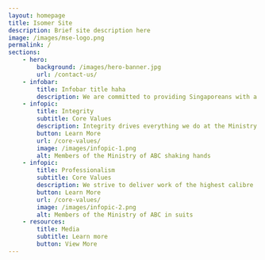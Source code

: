 ```yaml
---
layout: homepage
title: Isomer Site
description: Brief site description here
image: /images/mse-logo.png
permalink: /
sections:
    - hero:
        background: /images/hero-banner.jpg 
        url: /contact-us/
    - infobar:
        title: Infobar title haha
        description: We are committed to providing Singaporeans with a clean and sustainable environment, and resilient supplies of safe food and water. 
    - infopic:
        title: Integrity
        subtitle: Core Values
        description: Integrity drives everything we do at the Ministry of ABC
        button: Learn More
        url: /core-values/
        image: /images/infopic-1.png
        alt: Members of the Ministry of ABC shaking hands
    - infopic:
        title: Professionalism
        subtitle: Core Values
        description: We strive to deliver work of the highest calibre
        button: Learn More
        url: /core-values/
        image: /images/infopic-2.png
        alt: Members of the Ministry of ABC in suits
    - resources:
        title: Media
        subtitle: Learn more
        button: View More
---
```

